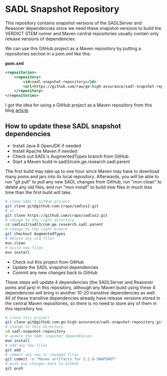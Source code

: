 # SADL Snapshot Repository

This repository contains snapshot versions of the SADLServer and
Reasoner dependencies since we need these snapshot versions to build
the VERDICT STEM runner and Maven central repositories usually contain
only release versions of dependencies.

We can use this GitHub project as a Maven repository by putting a
repositories section in a pom.xml like this:

**pom.xml**
```xml
<repositories>
    <repository>
        <id>sadl-snapshot-repository</id>
        <url>https://github.com/raw/ge-high-assurance/sadl-snapshot-repository/master/repository</url>
    </repository>
</repositories>
```

I got the idea for using a GitHub project as a Maven repository from
this blog
[article](https://cemerick.com/2010/08/24/hosting-maven-repos-on-github/).

## How to update these SADL snapshot dependencies

- Install Java 8 OpenJDK if needed
- Install Apache Maven if needed
- Check out SADL's AugmentedTypes branch from GitHub
- Start a Maven build in sadl3/com.ge.research.sadl.parent

The first build may take up to one hour since Maven may have to
download many poms and jars into its local repository.  Afterwards,
you will be able to run "git pull" to pull any new SADL changes from
GitHub, run "mvn clean" to delete any old files, and run "mvn install"
to build new files in much less time than the first build will take.

```bash
# clone SADL's GitHub project
git clone git@github.com:crapo/sadlos2.git
# or
git clone https://github.com/crapo/sadlos2.git
# change to the right directory
cd sadlos2/sadl3/com.ge.research.sadl.parent
# change to the right branch
git checkout AugmentedTypes
# delete any old files
mvn clean
# build new files
mvn install
```

- Check out this project from GitHub
- Update the SADL snapshot dependencies
- Commit any new changes back to GitHub

These steps will update 4 dependencies (the SADLServer and Reasoner
poms and jars) in this repository, although any Maven build using
these 4 dependencies will bring in another 10-20 transitive
dependencies as well.  All of these transitive dependencies already
have release versions stored in the central Maven repositories, so
there is no need to store any of them in this repository too.

```bash
# clone this project
git clone git@github.com:ge-high-assurance/sadl-snapshot-repository.git
# change to this directory
cd sadl-snapshot-repository
# update the SADL snapshot dependencies
mvn install
# add any new files
git add .
# commit any new or changed files
git commit -m "Maven artifacts for 3.2.0-SNAPSHOT"
# push any changes back to GitHub
git push
```
